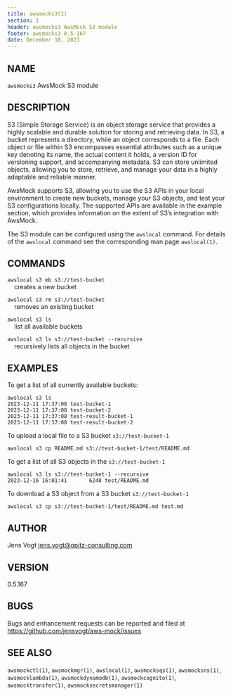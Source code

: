 ```yaml
---
title: awsmocks3(1)
section: 1
header: awsmocks3 AwsMock S3 module
footer: awsmocks3 0.5.167
date: December 18, 2023
---
```


## NAME
```awsmocks3``` AwsMock S3 module

## DESCRIPTION
S3 (Simple Storage Service) is an object storage service that provides a highly scalable and durable solution for 
storing and retrieving data. In S3, a bucket represents a directory, while an object corresponds to a file. Each object 
or file within S3 encompasses essential attributes such as a unique key denoting its name, the actual content it holds, 
a version ID for versioning support, and accompanying metadata. S3 can store unlimited objects, allowing you to store, 
retrieve, and manage your data in a highly adaptable and reliable manner.

AwsMock supports S3, allowing you to use the S3 APIs in your local environment to create new buckets, manage your S3 
objects, and test your S3 configurations locally. The supported APIs are available in the example section, which 
provides information on the extent of S3’s integration with AwsMock.

The S3 module can be configured using the ```awslocal``` command. For details of the ```awslocal``` command see the 
corresponding man page ```awslocal(1)```.

## COMMANDS

```awslocal s3 mb s3://test-bucket```  
&nbsp;&nbsp;&nbsp;&nbsp;creates a new bucket

```awslocal s3 rm s3://test-bucket```  
&nbsp;&nbsp;&nbsp;&nbsp;removes an existing bucket

```awslocal s3 ls```  
&nbsp;&nbsp;&nbsp;&nbsp;list all available buckets

```awslocal s3 ls s3://test-bucket --recursive```  
&nbsp;&nbsp;&nbsp;&nbsp;recursively lists all objects in the bucket

## EXAMPLES

To get a list of all currently available buckets:
```
awslocal s3 ls
2023-12-11 17:37:08 test-bucket-1
2023-12-11 17:37:08 test-bucket-2
2023-12-11 17:37:08 test-result-bucket-1
2023-12-11 17:37:08 test-result-bucket-2
```

To upload a local file to a S3 bucket ```s3://test-bucket-1```
```
awslocal s3 cp README.md s3://test-bucket-1/test/README.md
```

To get a list of all S3 objects in the ```s3://test-bucket-1```
```
awslocal s3 ls s3://test-bucket-1 --recursive
2023-12-16 16:01:41       6248 test/README.md
```

To download a S3 object from a S3 bucket ```s3://test-bucket-1```
```
awslocal s3 cp s3://test-bucket-1/test/README.md test.md
```

## AUTHOR

Jens Vogt <jens.vogt@opitz-consulting.com>

## VERSION
0.5.167

## BUGS

Bugs and enhancement requests can be reported and filed at https://github.com/jensvogt/aws-mock/issues

## SEE ALSO

```awsmockctl(1)```, ```awsmockmgr(1)```, ```awslocal(1)```, ```awsmocksqs(1)```, ```awsmocksns(1)```, ```awsmocklambda(1)```,
```awsmockdynamodb(1)```, ```awsmockcognito(1)```, ```awsmocktransfer(1)```, ```awsmocksecretsmanager(1)```